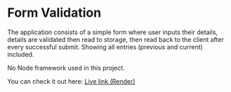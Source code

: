 # Form Validation

The application consists of a simple form where user inputs their details, details are validated then read to storage, then read back to the client after every successful submit. Showing all entries (previous and current) included.

No Node framework used in this project.

You can check it out here: [Live link (Render)](https://form-validation-6o8l.onrender.com/)
